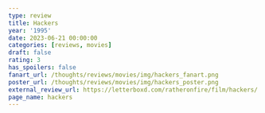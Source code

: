 ```yaml
---
type: review
title: Hackers
year: '1995'
date: 2023-06-21 00:00:00
categories: [reviews, movies]
draft: false
rating: 3
has_spoilers: false
fanart_url: /thoughts/reviews/movies/img/hackers_fanart.png
poster_url: /thoughts/reviews/movies/img/hackers_poster.png
external_review_url: https://letterboxd.com/ratheronfire/film/hackers/
page_name: hackers
---
```


